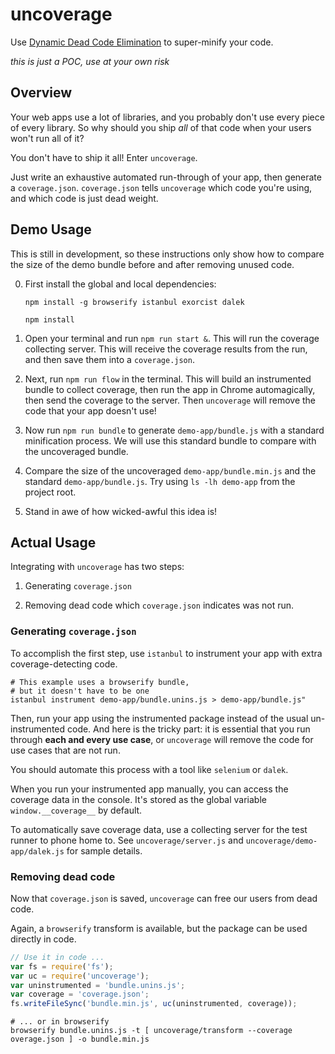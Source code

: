 uncoverage
==========

Use [Dynamic Dead Code Elimination](http://en.wikipedia.org/wiki/Dead_code_elimination#Dynamic_dead_code_elimination
) to super-minify your code.

*this is just a POC, use at your own risk*

Overview
--------

Your web apps use a lot of libraries, and you probably don't use every
piece of every library. So why should you ship _all_ of that code when your
users won't run all of it?

You don't have to ship it all! Enter `uncoverage`.

Just write an exhaustive automated run-through of your app, then generate a
`coverage.json`. `coverage.json` tells `uncoverage` which code you're using, and which code is
just dead weight.

Demo Usage
----------

This is still in development, so these instructions only show how to compare
the size of the demo bundle before and after removing unused code.

0. First install the global and local dependencies:

    `npm install -g browserify istanbul exorcist dalek`

    `npm install`

1. Open your terminal and run `npm run start &`.
This will run the coverage collecting server. This will receive the coverage results
from the run, and then save them into a `coverage.json`.

2. Next, run `npm run flow` in the terminal. This will build an instrumented bundle
to collect coverage, then run the app in Chrome automagically, then send the coverage to
the server. Then `uncoverage` will remove the code that your app doesn't use!

3. Now run `npm run bundle` to generate `demo-app/bundle.js` with a standard minification process.
We will use this standard bundle to compare with the uncoveraged bundle.

4. Compare the size of the uncoveraged `demo-app/bundle.min.js` and the standard `demo-app/bundle.js`. Try using `ls -lh demo-app` from the project root.

5. Stand in awe of how wicked-awful this idea is!

Actual Usage
------------

Integrating with `uncoverage` has two steps:

1. Generating `coverage.json`

2. Removing dead code which `coverage.json` indicates was not run.

### Generating `coverage.json`

To accomplish the first step, use `istanbul` to instrument your app with extra coverage-detecting code.

```shell
# This example uses a browserify bundle,
# but it doesn't have to be one
istanbul instrument demo-app/bundle.unins.js > demo-app/bundle.js"
```

Then, run your app using the instrumented package instead of the usual un-instrumented code. And here is the tricky part: it is essential that you run through __each and every use case__, or `uncoverage` will remove the code for use cases that are not run.

You should automate this process with a tool like `selenium` or `dalek`.

When you run your instrumented app manually, you can access the coverage data in the console. It's stored as the global variable `window.__coverage__` by default.

To automatically save coverage data, use a collecting server for the test runner to phone home to. See `uncoverage/server.js` and `uncoverage/demo-app/dalek.js` for sample details.

### Removing dead code

Now that `coverage.json` is saved, `uncoverage` can free our users from dead code.

Again, a `browserify` transform is available, but the package can be used directly in code.

```javascript
// Use it in code ...
var fs = require('fs');
var uc = require('uncoverage');
var uninstrumented = 'bundle.unins.js';
var coverage = 'coverage.json';
fs.writeFileSync('bundle.min.js', uc(uninstrumented, coverage));
```

```shell
# ... or in browserify
browserify bundle.unins.js -t [ uncoverage/transform --coverage overage.json ] -o bundle.min.js
```
